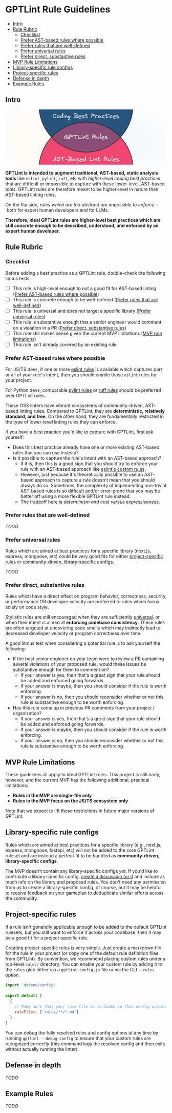 # GPTLint Rule Guidelines <!-- omit from toc -->

- [Intro](#intro)
- [Rule Rubric](#rule-rubric)
  - [Checklist](#checklist)
  - [Prefer AST-based rules where possible](#prefer-ast-based-rules-where-possible)
  - [Prefer rules that are well-defined](#prefer-rules-that-are-well-defined)
  - [Prefer universal rules](#prefer-universal-rules)
  - [Prefer direct, substantive rules](#prefer-direct-substantive-rules)
- [MVP Rule Limitations](#mvp-rule-limitations)
- [Library-specific rule configs](#library-specific-rule-configs)
- [Project-specific rules](#project-specific-rules)
- [Defense in depth](#defense-in-depth)
- [Example Rules](#example-rules)

## Intro

<p align="center">
  <img alt="GPTLint Rule Guidelines" src="/media/gptlint-rule-guidelines.png">
</p>

**GPTLint is intended to augment traditional, AST-based, static analysis tools** like `eslint`, `pylint`, `ruff`, etc with _higher-level coding best practices_ that are difficult or impossible to capture with these lower-level, AST-based tools. GPTLint rules are therefore meant to be higher-level in nature than AST-based linting rules.

On the flip side, _rules which are too abstract are impossible to enforce_ – both for expert human developers and for LLMs.

**Therefore, ideal GPTLint rules are higher-level best practices which are still concrete enough to be described, understood, and enforced by an expert human developer.**

## Rule Rubric

### Checklist

Before adding a best practice as a GPTLint rule, double-check the following litmus tests:

- [ ] This rule is high-level enough to not a good fit for AST-based linting ([Prefer AST-based rules where possible](#prefer-ast-based-rules-where-possible))
- [ ] This rule is concrete enough to be well-defined ([Prefer rules that are well-defined](#prefer-rules-that-are-well-defined))
- [ ] This rule is universal and does not target a specific library ([Prefer universal rules](#prefer-universal-rules))
- [ ] This rule is substantive enough that a senior engineer would comment on a violation in a PR ([Prefer direct, substantive rules](#prefer-direct-substantive-rules))
- [ ] This rule still makes sense given the current MVP limitations ([MVP rule limitations](#mvp-rule-limitations))
- [ ] This rule isn't already covered by an existing rule

### Prefer AST-based rules where possible

For JS/TS devs, if one or more [eslint rules](https://eslint.org/docs/latest/rules/) is available which captures part or all of your rule's intent, then you should enable those `eslint` rules for your project.

For Python devs, comparable [pylint rules](https://pylint.pycqa.org/en/latest/user_guide/checkers/features.html) or [ruff rules](https://docs.astral.sh/ruff/rules/) should be preferred over GPTLint rules.

These OSS linters have vibrant ecosystems of community-driven, AST-based linting rules. Compared to GPTLint, they are **deterministic, relatively standard, and free**. On the other hand, they are fundamentally restricted in the type of lower-level linting rules they can enforce.

If you have a best practice you'd like to capture with GPTLint, first ask yourself:

- Does this best practice already have one or more existing AST-based rules that you can use instead?
- Is it possible to capture the rule's intent with an AST-based approach?
  - If it is, then this is a good sign that you should try to enforce your rule with an AST-based approach like [eslint's custom rules](https://eslint.org/docs/latest/extend/custom-rules).
  - However, just because it's theoretically possible to use an AST-based approach to capture a rule doesn't mean that you should always do so. Sometimes, the complexity of implementing non-trivial AST-based rules is so difficult and/or error-prone that you may be better off using a more flexible GPTLint rule instead.
  - The tradeoff here is _determinism and cost versus expressiveness_.

### Prefer rules that are well-defined

_TODO_

### Prefer universal rules

Rules which are aimed at best practices for a specific library (next.js, express, mongoose, etc) could be very good fits for either [project-specific rules](#project-specific-rules) or [community-driven, library-specific configs](#library-specific-rule-configs).

_TODO_

### Prefer direct, substantive rules

Rules which have a direct effect on program behavior, correctness, security, or performance OR developer velocity are preferred to rules which focus solely on code style.

Stylistic rules are still encouraged when they are sufficiently [universal](#prefer-universal-rules), or when their intent is aimed at **enforcing codebase consistency**. These rules are often targeted at uncovering code smells which may indirectly lead to decreased developer velocity or program correctness over time.

A good litmus test when considering a potential rule is to ask yourself the following:

- If the best senior engineer on your team were to review a PR containing several violations of your proposed rule, would these issues be substantive enough for them to comment on?
  - If your answer is yes, then that's a great sign that your rule should be added and enforced going forwards.
  - If your answer is maybe, then you should consider if the rule is worth enforcing.
  - If your answer is no, then you should reconsider whether or not this rule is substantive enough to be worth enforcing.
- Has this rule come up in previous PR comments from your project / organization?
  - If your answer is yes, then that's a great sign that your rule should be added and enforced going forwards.
  - If your answer is maybe, then you should consider if the rule is worth enforcing.
  - If your answer is no, then you should reconsider whether or not this rule is substantive enough to be worth enforcing.

## MVP Rule Limitations

These guidelines all apply to ideal GPTLint rules. This project is still early, however, and the current MVP has the following additional, practical limitations:

- **Rules in the MVP are single-file only**
- **Rules in the MVP focus on the JS/TS ecosystem only**

Note that we expect to lift these restrictions in future major versions of GPTLint.

## Library-specific rule configs

Rules which are aimed at best practices for a specific library (e.g., next.js, express, mongoose, fastapi, etc) will not be added to the core GPTLint ruleset and are instead a perfect fit to be bundled as **community-driven, library-specific configs**.

The MVP doesn't contain any library-specific configs _yet_. If you'd like to contribute a library-specific config, [create a discussion for it](https://github.com/transitive-bullshit/eslint-plus-plus/discussions/new?category=ideas) and include as much info on the library and proposed rules. You don't need any permission from us to create a library-specific config, of course, but it may be helpful to receive feedback on your gameplan to deduplicate similar efforts across the community.

## Project-specific rules

If a rule isn't generally applicable enough to be added to the default GPTLint rulesets, but you still want to enforce it across your codebase, then it may be a good fit for a project-specific rule.

Creating project-specific rules is very simple. Just create a markdown file for the rule in your project (or copy one of the default rule definition files from GPTLint). By convention, we recommend placing custom rules under a top-level `rules/` directory. You can enable your custom rule by adding it to the `rules` glob either via a `gptlint.config.js` file or via the CLI `--rules` option.

```js
import 'dotenv/config'

export default [
  {
    // Make sure that your rule file is included in this config option
    ruleFiles: ['rules/**/*.md']
  }
]
```

You can debug the fully resolved rules and config options at any time by running `gptlint --debug-config` to ensure that your custom rules are recognized correctly (this command logs the resolved config and then exits without actually running the linter).

## Defense in depth

_TODO_

## Example Rules

_TODO_
